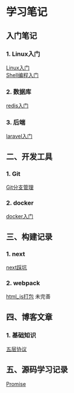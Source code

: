 # 学习笔记

## 入门笔记

### 1. Linux入门

[Linux入门](./learn/服务器/linux/linux入门.md)  
[Shell编程入门](./learn/服务器/linux/shell编程入门.md)

### 2. 数据库

[redis入门](./learn/数据库/redis/redis入门.md)

### 3. 后端

[laravel入门](./learn/后端/php/laravel入门(文))

## 二、开发工具

### 1. Git

[Git分支管理](./learn/工具/git/branch.md)

### 2. docker

[docker入门](./learn/工具/docker/docker.md)

## 三、构建记录

### 1. next

[next踩坑](./build/next/readme.md)

### 2. webpack

[html_js打包](./build/webpack/readme.md) 未完善

## 四、博客文章

### 1. 基础知识

[五层协议](./blog/网络基础/internet五层协议.md)

## 五、源码学习记录

[Promise](./code/Promise/promise.md)  
